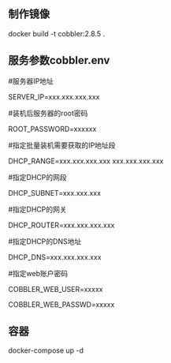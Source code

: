 ## 制作镜像
docker build -t cobbler:2.8.5 .

## 服务参数cobbler.env

 #服务器IP地址

 SERVER_IP=xxx.xxx.xxx.xxx

 #装机后服务器的root密码

 ROOT_PASSWORD=xxxxxx

 #指定批量装机需要获取的IP地址段

 DHCP_RANGE=xxx.xxx.xxx.xxx xxx.xxx.xxx.xxx

 #指定DHCP的网段

 DHCP_SUBNET=xxx.xxx.xxx

 #指定DHCP的网关

 DHCP_ROUTER=xxx.xxx.xxx.xxx

 #指定DHCP的DNS地址

 DHCP_DNS=xxx.xxx.xxx.xxx

 #指定web账户密码

 COBBLER_WEB_USER=xxxxx
 
 COBBLER_WEB_PASSWD=xxxxx

## 容器
docker-compose up -d
